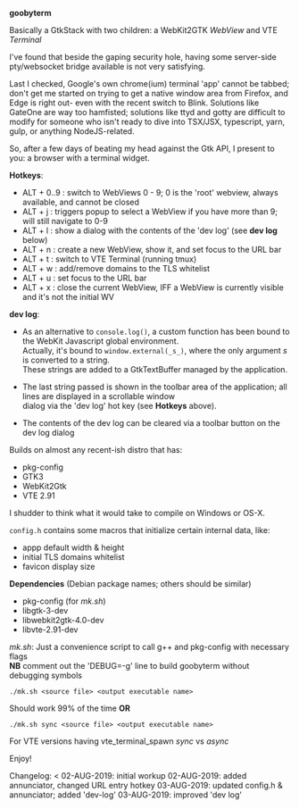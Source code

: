 **goobyterm**
  
Basically a GtkStack with two children: a WebKit2GTK _WebView_ and VTE _Terminal_

I've found that beside the gaping security hole, having some server-side pty/websocket bridge available
is not very satisfying.

Last I checked, Google's own chrome(ium) terminal 'app' cannot be tabbed; don't get me started on trying
to get a native window area from Firefox, and Edge is right out- even with the recent switch to Blink.
Solutions like GateOne are way too hamfisted; solutions like ttyd and gotty are difficult to modify for someone
who isn't ready to dive into TSX/JSX, typescript, yarn, gulp, or anything NodeJS-related.

So, after a few days of beating my head against the Gtk API, I present to you: a browser with a terminal widget.

**Hotkeys**:
- ALT + 0..9 : switch to WebViews 0 - 9; 0 is the 'root' webview, always available, and cannot be closed
- ALT + j    : triggers popup to select a WebView if you have more than 9; will still navigate to 0-9
- ALT + l    : show a dialog with the contents of the 'dev log' (see **dev log** below)
- ALT + n    : create a new WebView, show it, and set focus to the URL bar
- ALT + t    : switch to VTE Terminal (running tmux)
- ALT + w    : add/remove domains to the TLS whitelist
- ALT + u    : set focus to the URL bar
- ALT + x    : close the current WebView, IFF a WebView is currently visible and it's not the initial WV

**dev log**:
 - As an alternative to `console.log()`, a custom function has been bound to the WebKit Javascript global environment.<br/>
Actually, it's bound to `window.external(_s_)`, where the only argument _s_ is converted to a string.<br/>
These strings are added to a GtkTextBuffer managed by the application.<br/>

 - The last string passed is shown in the toolbar area of the application; all lines are displayed in a scrollable window<br/>
dialog via the 'dev log' hot key (see **Hotkeys** above).

 - The contents of the dev log can be cleared via a toolbar button on the dev log dialog

Builds on almost any recent-ish distro that has:
 - pkg-config
 - GTK3
 - WebKit2Gtk
 - VTE 2.91

I shudder to think what it would take to compile on Windows or OS-X.

`config.h` contains some macros that initialize certain internal data, like:
 - appp default width & height
 - initial TLS domains whitelist
 - favicon display size

**Dependencies** (Debian package names; others should be similar)
- pkg-config (for _mk.sh_)
- libgtk-3-dev
- libwebkit2gtk-4.0-dev
- libvte-2.91-dev

_mk.sh_:
Just a convenience script to call g++ and pkg-config with necessary flags<br/>
**NB** comment out the 'DEBUG=-g' line to build goobyterm without debugging symbols
```shell
./mk.sh <source file> <output executable name>
```
Should work 99% of the time
**OR**
```shell
./mk.sh sync <source file> <output executable name>
```
For VTE versions having vte_terminal_spawn _sync_ vs _async_

Enjoy!

Changelog:
 < 02-AUG-2019: initial workup
   02-AUG-2019: added annunciator, changed URL entry hotkey
   03-AUG-2019: updated config.h & annunciator; added 'dev-log'
   03-AUG-2019: improved 'dev log'
